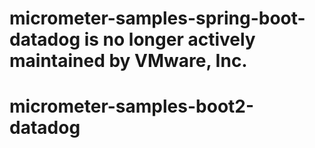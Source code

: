 # micrometer-samples-spring-boot-datadog is no longer actively maintained by VMware, Inc.

# micrometer-samples-boot2-datadog
